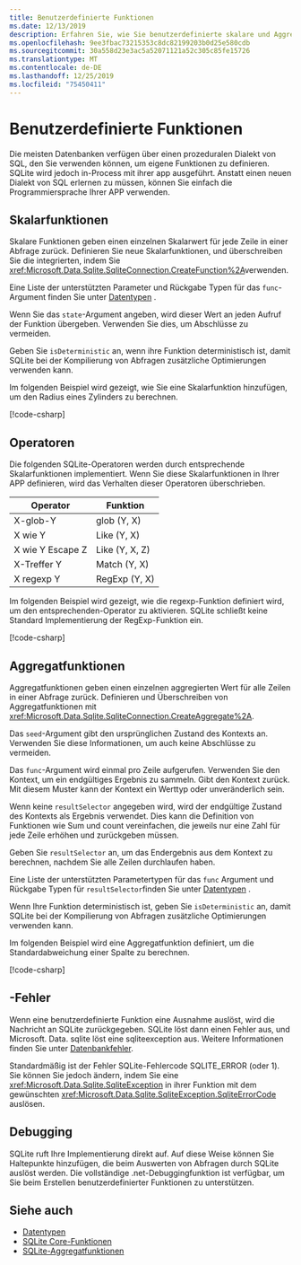 ```yaml
---
title: Benutzerdefinierte Funktionen
ms.date: 12/13/2019
description: Erfahren Sie, wie Sie benutzerdefinierte skalare und Aggregatfunktionen erstellen.
ms.openlocfilehash: 9ee3fbac73215353c8dc82199203b0d25e580cdb
ms.sourcegitcommit: 30a558d23e3ac5a52071121a52c305c85fe15726
ms.translationtype: MT
ms.contentlocale: de-DE
ms.lasthandoff: 12/25/2019
ms.locfileid: "75450411"
---
```

# <a name="user-defined-functions"></a>Benutzerdefinierte Funktionen

Die meisten Datenbanken verfügen über einen prozeduralen Dialekt von SQL, den Sie verwenden können, um eigene Funktionen zu definieren. SQLite wird jedoch in-Process mit ihrer app ausgeführt. Anstatt einen neuen Dialekt von SQL erlernen zu müssen, können Sie einfach die Programmiersprache Ihrer APP verwenden.

## <a name="scalar-functions"></a>Skalarfunktionen

Skalare Funktionen geben einen einzelnen Skalarwert für jede Zeile in einer Abfrage zurück. Definieren Sie neue Skalarfunktionen, und überschreiben Sie die integrierten, indem Sie <xref:Microsoft.Data.Sqlite.SqliteConnection.CreateFunction%2A>verwenden.

Eine Liste der unterstützten Parameter und Rückgabe Typen für das `func`-Argument finden Sie unter [Datentypen](types.md) .

Wenn Sie das `state`-Argument angeben, wird dieser Wert an jeden Aufruf der Funktion übergeben. Verwenden Sie dies, um Abschlüsse zu vermeiden.

Geben Sie `isDeterministic` an, wenn ihre Funktion deterministisch ist, damit SQLite bei der Kompilierung von Abfragen zusätzliche Optimierungen verwenden kann.

Im folgenden Beispiel wird gezeigt, wie Sie eine Skalarfunktion hinzufügen, um den Radius eines Zylinders zu berechnen.

[!code-csharp[](../../../../samples/snippets/standard/data/sqlite/ScalarFunctionSample/Program.cs?name=snippet_CreateFunction)]

## <a name="operators"></a>Operatoren

Die folgenden SQLite-Operatoren werden durch entsprechende Skalarfunktionen implementiert. Wenn Sie diese Skalarfunktionen in Ihrer APP definieren, wird das Verhalten dieser Operatoren überschrieben.

| Operator          | Funktion      |
| ----------------- | ------------- |
| X-glob-Y          | glob (Y, X)    |
| X wie Y          | Like (Y, X)    |
| X wie Y Escape Z | Like (Y, X, Z) |
| X-Treffer Y         | Match (Y, X)   |
| X regexp Y        | RegExp (Y, X)  |

Im folgenden Beispiel wird gezeigt, wie die regexp-Funktion definiert wird, um den entsprechenden-Operator zu aktivieren. SQLite schließt keine Standard Implementierung der RegExp-Funktion ein.

[!code-csharp[](../../../../samples/snippets/standard/data/sqlite/RegularExpressionSample/Program.cs?name=snippet_Regex)]

## <a name="aggregate-functions"></a>Aggregatfunktionen

Aggregatfunktionen geben einen einzelnen aggregierten Wert für alle Zeilen in einer Abfrage zurück. Definieren und Überschreiben von Aggregatfunktionen mit <xref:Microsoft.Data.Sqlite.SqliteConnection.CreateAggregate%2A>.

Das `seed`-Argument gibt den ursprünglichen Zustand des Kontexts an. Verwenden Sie diese Informationen, um auch keine Abschlüsse zu vermeiden.

Das `func`-Argument wird einmal pro Zeile aufgerufen. Verwenden Sie den Kontext, um ein endgültiges Ergebnis zu sammeln. Gibt den Kontext zurück. Mit diesem Muster kann der Kontext ein Werttyp oder unveränderlich sein.

Wenn keine `resultSelector` angegeben wird, wird der endgültige Zustand des Kontexts als Ergebnis verwendet. Dies kann die Definition von Funktionen wie Sum und count vereinfachen, die jeweils nur eine Zahl für jede Zeile erhöhen und zurückgeben müssen.

Geben Sie `resultSelector` an, um das Endergebnis aus dem Kontext zu berechnen, nachdem Sie alle Zeilen durchlaufen haben.

Eine Liste der unterstützten Parametertypen für das `func` Argument und Rückgabe Typen für `resultSelector`finden Sie unter [Datentypen](types.md) .

Wenn Ihre Funktion deterministisch ist, geben Sie `isDeterministic` an, damit SQLite bei der Kompilierung von Abfragen zusätzliche Optimierungen verwenden kann.

Im folgenden Beispiel wird eine Aggregatfunktion definiert, um die Standardabweichung einer Spalte zu berechnen.

[!code-csharp[](../../../../samples/snippets/standard/data/sqlite/AggregateFunctionSample/Program.cs?name=snippet_CreateAggregate)]

## <a name="errors"></a>-Fehler

Wenn eine benutzerdefinierte Funktion eine Ausnahme auslöst, wird die Nachricht an SQLite zurückgegeben. SQLite löst dann einen Fehler aus, und Microsoft. Data. sqlite löst eine sqliteexception aus. Weitere Informationen finden Sie unter [Datenbankfehler](database-errors.md).

Standardmäßig ist der Fehler SQLite-Fehlercode SQLITE_ERROR (oder 1). Sie können Sie jedoch ändern, indem Sie eine <xref:Microsoft.Data.Sqlite.SqliteException> in ihrer Funktion mit dem gewünschten <xref:Microsoft.Data.Sqlite.SqliteException.SqliteErrorCode> auslösen.

## <a name="debugging"></a>Debugging

SQLite ruft Ihre Implementierung direkt auf. Auf diese Weise können Sie Haltepunkte hinzufügen, die beim Auswerten von Abfragen durch SQLite auslöst werden. Die vollständige .net-Debuggingfunktion ist verfügbar, um Sie beim Erstellen benutzerdefinierter Funktionen zu unterstützen.

## <a name="see-also"></a>Siehe auch

* [Datentypen](types.md)
* [SQLite Core-Funktionen](https://www.sqlite.org/lang_corefunc.html)
* [SQLite-Aggregatfunktionen](https://www.sqlite.org/lang_aggfunc.html)
